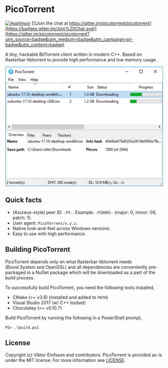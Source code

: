 # PicoTorrent

[![AppVeyor](https://ci.appveyor.com/api/projects/status/github/picotorrent/picotorrent?svg=true)](https://ci.appveyor.com/project/picotorrent/picotorrent)
[![Join the chat at https://gitter.im/picotorrent/picotorrent](https://badges.gitter.im/Join%20Chat.svg)](https://gitter.im/picotorrent/picotorrent?utm_source=badge&utm_medium=badge&utm_campaign=pr-badge&utm_content=badge)

A tiny, hackable BitTorrent client written in modern C++. Based on
Rasterbar-libtorrent to provide high performance and low memory usage.

<p align="center">
    <img src="res/screenshot1.png?raw=true" />
</p>


## Quick facts

- (Azureus-style) peer ID: `-PI-`. Example: `-PI0091-` (major: 0, minor: 09, patch: 1).
- User agent: `PicoTorrent/x.y.z`.
- Native look-and-feel across Windows versions.
- Easy to use with high performance.


## Building PicoTorrent

PicoTorrent depends only on what Rasterbar-libtorrent needs (Boost.System
and OpenSSL) and all dependencies are conveniently pre-packaged in a NuGet
package which will be downloaded as a part of the build process.

To successfully build PicoTorrent, you need the following tools installed,

- CMake (>= v3.8) (installed and added to `PATH`)
- Visual Studio 2017 (w/ C++ toolset)
- Chocolatey (>= v0.10.7)

Build PicoTorrent by running the following in a PowerShell prompt,

```
PS> .\build.ps1
```


## License

Copyright (c) Viktor Elofsson and contributors. PicoTorrent is provided
as-is under the MIT license. For more information see [LICENSE](LICENSE).
